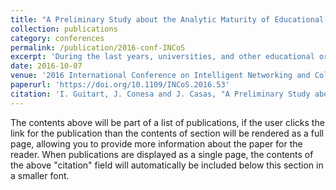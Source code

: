 ```yaml
---
title: "A Preliminary Study about the Analytic Maturity of Educational Organizations"
collection: publications
category: conferences
permalink: /publication/2016-conf-INCoS
excerpt: 'During the last years, universities, and other educational organizations, have increased the use of analytics in order to improve the efficiency of their internal management and to increase their teaching and research quality. In this paper we present the results of a survey we conducted to determine the analytical level of educational organizations and how it differs from the analytical level of non-educational organizations. In order to do so, we have used the DELTA model to measure the analytical maturity of over 100 organizations, from which around 15% are educational. The aim of the paper is to provide background information on the current state of analytics and further steps.'
date: 2016-10-07
venue: '2016 International Conference on Intelligent Networking and Collaborative Systems (INCoS)'
paperurl: 'https://doi.org/10.1109/INCoS.2016.53'
citation: 'I. Guitart, J. Conesa and J. Casas, "A Preliminary Study about the Analytic Maturity of Educational Organizations," 2016 International Conference on Intelligent Networking and Collaborative Systems (INCoS), Ostrava, Czech Republic, 2016, pp. 345-350, https://doi.org/10.1109/INCoS.2016.53'
---
```


The contents above will be part of a list of publications, if the user clicks the link for the publication than the contents of section will be rendered as a full page, allowing you to provide more information about the paper for the reader. When publications are displayed as a single page, the contents of the above "citation" field will automatically be included below this section in a smaller font.
